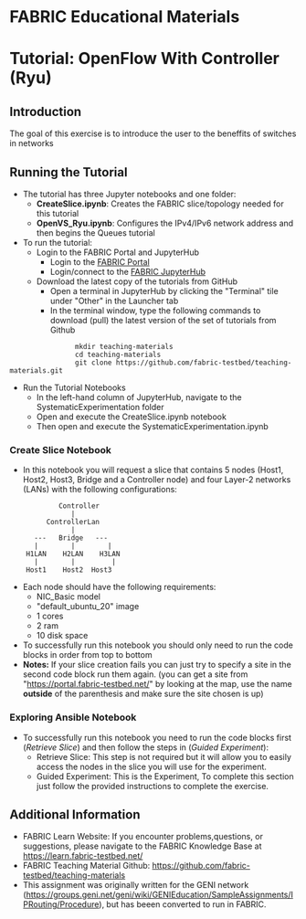 # FABRIC Educational Materials
# Tutorial: OpenFlow With Controller (Ryu)
## Introduction
  The goal of this exercise is to introduce the user to the beneffits of switches in networks

## Running the Tutorial
- The tutorial has three Jupyter notebooks and one folder:
    - **CreateSlice.ipynb**: Creates the FABRIC slice/topology needed for this tutorial
    - **OpenVS_Ryu.ipynb**: Configures the IPv4/IPv6 network address and then begins the Queues tutorial
- To run the tutorial:
   - Login to the FABRIC Portal and JupyterHub
    	- Login to the [FABRIC Portal](https://portal.fabric-testbed.net/)
    	- Login/connect to the [FABRIC JupyterHub](https://learn.fabric-testbed.net/knowledge-base/creating-your-first-experiment-in-jupyter-hub/)
   - Download the latest copy of the tutorials from GitHub
    	- Open a terminal in JupyterHub by clicking the "Terminal" tile under "Other" in the Launcher tab
    	- In the terminal window, type the following commands to download (pull) the latest version of the set of tutorials from Github
```
        	    mkdir teaching-materials
        	    cd teaching-materials
        	    git clone https://github.com/fabric-testbed/teaching-materials.git
```
   - Run the Tutorial Notebooks
    	- In the left-hand column of JupyterHub, navigate to the SystematicExperimentation folder
    	- Open and execute the CreateSlice.ipynb notebook
        - Then open and execute the SystematicExperimentation.ipynb

### Create Slice Notebook
- In this notebook you will request a slice that contains 5 nodes (Host1, Host2, Host3, Bridge and a Controller node) and four Layer-2 networks (LANs) with the following configurations:
```
			Controller
			   | 
		 ControllerLan
			   |
      ---   Bridge   ---
	  |		   | 		|	 
    H1LAN    H2LAN    H3LAN
      |        |      	 |
  	Host1    Host2  Host3
```
- Each node should have the following requirements:
	- NIC_Basic model
	- "default_ubuntu_20" image
	- 1 cores
	- 2 ram
	- 10 disk space
 - To successfully run this notebook you should only need to run the code blocks in order from top to bottom
 - **Notes:** If your slice creation fails you can just try to specify a site in the second code block run them again. (you can get a site from "https://portal.fabric-testbed.net/" by looking at the map, use the name **outside** of the parenthesis and make sure the site chosen is up)

### Exploring Ansible Notebook
- To successfully run this notebook you need to run the code blocks first (*Retrieve Slice*) and then follow the steps in (*Guided Experiment*):
    - Retrieve Slice: This step is not required but it will allow you to easily access the nodes in the slice you will use for the experiment.
	- Guided Experiment: This is the Experiment, To complete this section just follow the provided instructions to complete the exercise.

## Additional Information
- FABRIC Learn Website: If you encounter problems,questions, or suggestions, please navigate to the FABRIC Knowledge Base at https://learn.fabric-testbed.net/
- FABRIC Teaching Material Github: <https://github.com/fabric-testbed/teaching-materials>
- This assignment was originally written for the GENI network (<https://groups.geni.net/geni/wiki/GENIEducation/SampleAssignments/IPRouting/Procedure>), but has beeen converted to run in FABRIC.